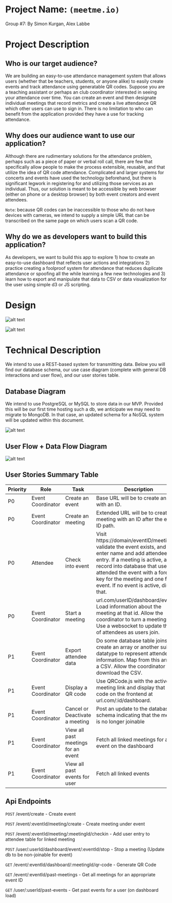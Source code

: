 # Project Name: `(meetme.io)`

Group #7: 
By Simon Kurgan, Alex Labbe

# Project Description

## Who is our target audience?

We are building an easy-to-use attendance management system that allows users (whether that be teachers, students, or anyone alike) to easily create events and track attendance using generatable QR codes. Suppose you are a teaching assistant or perhaps an club coordinator interested in seeing your attendance over time. You can create an event and then designate individual meetings that record metrics and create a live attendance QR which other users can use to sign in. There is no limitation to who can benefit from the application provided they have a use for tracking attendance.

## Why does our audience want to use our application?

Although there are rudimentary solutions for the attendance problem, perhaps such as a piece of paper or verbal roll call, there are few that specifically allow people to make the process extensible, reusable, and that utilize the idea of QR code attendance. Complicated and larger systems for concerts and events have used the technology beforehand, but there is significant legwork in registering for and utilizing those services as an individual. Thus, our solution is meant to be accessible by web browser (either on phone or a desktop browser) by both event creators and event attendees. 

`Note`: because QR codes can be inaccessible to those who do not have devices with cameras, we intend to supply a simple URL that can be transcribed on the same page on which users scan a QR code.

## Why do we as developers want to build this application?

As developers, we want to build this app to explore 1) how to create an easy-to-use dashboard that reflects user actions and integrations 2) practice creating a foolproof system for attendance that reduces duplicate attendance or spoofing all the while learning a few new technologies and 3) learn how to export and manipulate that data to CSV or data visualization for the user using simple d3 or JS scripting.

# Design

![alt text](./descriptionimages/landingpage.png)

![alt text](./descriptionimages/meetingpage.png)

# Technical Description

We intend to use a REST-based system for transmitting data. Below you will find our database schema, our use case diagram (complete with general DB interactions and user flow), and our user stories table.

## Database Diagram

We intend to use PostgreSQL or MySQL to store data in our MVP. Provided this will be our first time hosting such a db, we anticipate we may need to migrate to MongoDB. In that case, an updated schema for a NoSQL system will be updated within this document.

![alt text](./descriptionimages/database.png)

## User Flow + Data Flow Diagram

![alt text](./descriptionimages/userflow.png)

## User Stories Summary Table

| Priority | Role              | Task                    | Description                                                                                                     |
|----------|-------------------|-------------------------|-----------------------------------------------------------------------------------------------------------------|
| P0       | Event Coordinator | Create an event         | Base URL will be to create an event with an ID.                                                                 |
| P0       | Event Coordinator | Create an meeting         | Extended URL will be to create an meeting with an ID after the event ID path.                                                                 |
| P0       | Attendee          | Check into event        | Visit https://domain/eventID/meetingID, validate the event exists, and then enter name and add attendee entry. If a meeting is active, add record into database that user attended the event with a foreign key for the meeting and one for the event. If no event is active, display that. |
| P0       | Event Coordinator | Start a meeting         | url.com/userID/dashboard/eventID. Load information about the meeting at that id. Allow the coordinator to turn a meeting on. Use a websocket to update the list of attendees as users join. |
| P1       | Event Coordinator | Export attendee data    | Do some database table joins to create an array or another suitable datatype to represent attendee information. Map from this array to a CSV. Allow the coordinator to download the CSV. |
| P1       | Event Coordinator | Display a QR code       | Use QRCode.js with the active meeting link and display that QR code on the frontend at url.com/:id/dashboard.   |
| P1         | Event Coordinator | Cancel or Deactivate a meeting | Post an update to the database schema indicating that the meeting is no longer joinable| 
| P1 | Event Coordinator | View all past meetings for an event | Fetch all linked meetings for an event on the dashboard |
| P1 | Event Coordinator | View all past events for user | Fetch all linked events |

## Api Endpoints

`POST` /event/create - Create event

`POST` /event/:eventId/meeting/create - Create meeting under event

`POST` /event/:eventId/meeting/:meetingId/checkin - Add user entry to attendee table for linked meeting

`POST` /user/:userId/dashboard/event/:eventId/stop - Stop a meeting (Update db to be non-joinable for event)

`GET` /event/:eventId/dashboard/:meetingId/qr-code - Generate QR Code

`GET` /event/:eventId/past-meetings - Get all meetings for an appropriate event ID

`GET` /user/:userId/past-events - Get past events for a user (on dashboard load)